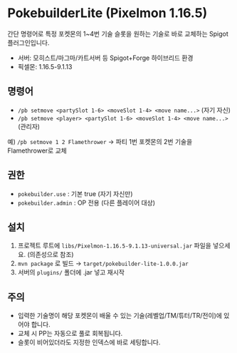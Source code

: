 # PokebuilderLite (Pixelmon 1.16.5)

간단 명령어로 특정 포켓몬의 1~4번 기술 슬롯을 원하는 기술로 바로 교체하는 Spigot 플러그인입니다.
- 서버: 모히스트/마그마/카트서버 등 Spigot+Forge 하이브리드 환경
- 픽셀몬: 1.16.5-9.1.13

## 명령어
- `/pb setmove <partySlot 1-6> <moveSlot 1-4> <move name...>` (자기 자신)
- `/pb setmove <player> <partySlot 1-6> <moveSlot 1-4> <move name...>` (관리자)

예) `/pb setmove 1 2 Flamethrower` → 파티 1번 포켓몬의 2번 기술을 Flamethrower로 교체

## 권한
- `pokebuilder.use` : 기본 true (자기 자신만)
- `pokebuilder.admin` : OP 전용 (다른 플레이어 대상)

## 설치
1) 프로젝트 루트에 `libs/Pixelmon-1.16.5-9.1.13-universal.jar` 파일을 넣으세요. (의존성으로 참조)
2) `mvn package` 로 빌드 → `target/pokebuilder-lite-1.0.0.jar`
3) 서버의 `plugins/` 폴더에 .jar 넣고 재시작

## 주의
- 입력한 기술명이 해당 포켓몬이 배울 수 있는 기술(레벨업/TM/튜터/TR/전이)에 있어야 합니다.
- 교체 시 PP는 자동으로 풀로 회복됩니다.
- 슬롯이 비어있더라도 지정한 인덱스에 바로 세팅합니다.

